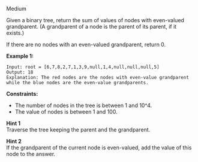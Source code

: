 Medium

Given a binary tree, return the sum of values of nodes with even-valued grandparent.  (A grandparent of a node is the parent of its parent, if it exists.)

If there are no nodes with an even-valued grandparent, return 0.

 

**Example 1:**


```
Input: root = [6,7,8,2,7,1,3,9,null,1,4,null,null,null,5]
Output: 18
Explanation: The red nodes are the nodes with even-value grandparent while the blue nodes are the even-value grandparents.
```

**Constraints:**

- The number of nodes in the tree is between 1 and 10^4.
- The value of nodes is between 1 and 100.

**Hint 1**  
Traverse the tree keeping the parent and the grandparent.

**Hint 2**  
If the grandparent of the current node is even-valued, add the value of this node to the answer.
